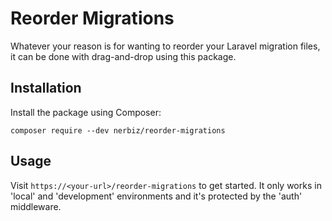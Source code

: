 # Reorder Migrations

Whatever your reason is for wanting to reorder your Laravel migration files, it can be done with drag-and-drop using this package.

## Installation

Install the package using Composer:

```cli
composer require --dev nerbiz/reorder-migrations
```

## Usage

Visit `https://<your-url>/reorder-migrations` to get started. It only works in 'local' and 'development' environments and it's protected by the 'auth' middleware.
